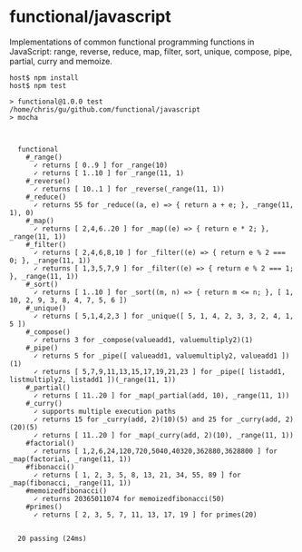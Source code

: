 # functional/javascript

Implementations of common functional programming functions in JavaScript:
range, reverse, reduce, map, filter, sort, unique, compose, pipe,
partial, curry and memoize.

    host$ npm install
    host$ npm test
    
    > functional@1.0.0 test /home/chris/gu/github.com/functional/javascript
    > mocha
    
    
    
      functional
        #_range()
          ✓ returns [ 0..9 ] for _range(10)
          ✓ returns [ 1..10 ] for _range(11, 1)
        #_reverse()
          ✓ returns [ 10..1 ] for _reverse(_range(11, 1))
        #_reduce()
          ✓ returns 55 for _reduce((a, e) => { return a + e; }, _range(11, 1), 0)
        #_map()
          ✓ returns [ 2,4,6..20 ] for _map((e) => { return e * 2; }, _range(11, 1))
        #_filter()
          ✓ returns [ 2,4,6,8,10 ] for _filter((e) => { return e % 2 === 0; }, _range(11, 1))
          ✓ returns [ 1,3,5,7,9 ] for _filter((e) => { return e % 2 === 1; }, _range(11, 1))
        #_sort()
          ✓ returns [ 1..10 ] for _sort((m, n) => { return m <= n; }, [ 1, 10, 2, 9, 3, 8, 4, 7, 5, 6 ])
        #_unique()
          ✓ returns [ 5,1,4,2,3 ] for _unique([ 5, 1, 4, 2, 3, 3, 2, 4, 1, 5 ])
        #_compose()
          ✓ returns 3 for _compose(valueadd1, valuemultiply2)(1)
        #_pipe()
          ✓ returns 5 for _pipe([ valueadd1, valuemultiply2, valueadd1 ])(1)
          ✓ returns [ 5,7,9,11,13,15,17,19,21,23 ] for _pipe([ listadd1, listmultiply2, listadd1 ])(_range(11, 1))
        #_partial()
          ✓ returns [ 11..20 ] for _map(_partial(add, 10), _range(11, 1))
        #_curry()
          ✓ supports multiple execution paths
          ✓ returns 15 for _curry(add, 2)(10)(5) and 25 for _curry(add, 2)(20)(5)
          ✓ returns [ 11..20 ] for _map(_curry(add, 2)(10), _range(11, 1))
        #factorial()
          ✓ returns [ 1,2,6,24,120,720,5040,40320,362880,3628800 ] for _map(factorial, _range(11, 1))
        #fibonacci()
          ✓ returns [ 1, 2, 3, 5, 8, 13, 21, 34, 55, 89 ] for _map(fibonacci, _range(11, 1))
        #memoizedfibonacci()
          ✓ returns 20365011074 for memoizedfibonacci(50)
        #primes()
          ✓ returns [ 2, 3, 5, 7, 11, 13, 17, 19 ] for primes(20)
    
    
      20 passing (24ms)
